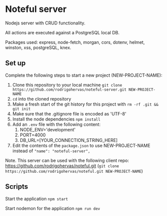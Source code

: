 # Noteful server

Nodejs server with CRUD functionality.

All actions are executed against a PostgreSQL local DB.

Packages used: express, node-fetch, morgan, cors, dotenv, helmet, winston, xss, postgreSQL, knex.


## Set up

Complete the following steps to start a new project (NEW-PROJECT-NAME):

1. Clone this repository to your local machine `git clone https://github.com/rodrigohervas/noteful-server.git NEW-PROJECT-NAME`
2. `cd` into the cloned repository
3. Make a fresh start of the git history for this project with `rm -rf .git && git init`
4. Make sure that the .gitignore file is encoded as 'UTF-8'
5. Install the node dependencies `npm install`
6. Add an `.env` file with the following content:
    1. NODE_ENV='development'
    2. PORT=4000
    3. DB_URL=[YOUR_CONNECTION_STRING_HERE]
7. Edit the contents of the `package.json` to use NEW-PROJECT-NAME instead of `"name": "noteful-server",`

Note. This server can be used with the following client repo: https://github.com/rodrigohervas/noteful.git
(`git clone https://github.com/rodrigohervas/noteful.git NEW-PROJECT-NAME`)

## Scripts

Start the application `npm start`

Start nodemon for the application `npm run dev`
